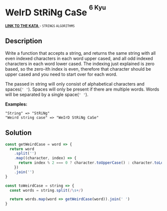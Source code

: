 <h1>WeIrD StRiNg CaSe <sup><sup>6 Kyu</sup></sup></h1>

<sup>
  <a href="https://www.codewars.com/kata/52b757663a95b11b3d00062d">
    <strong>LINK TO THE KATA</strong>
  </a> - <code>STRINGS</code> <code>ALGORITHMS</code>
</sup>

## Description

Write a function that accepts a string, and returns the same string with all even indexed characters in each word upper cased, and all odd indexed characters in each word lower cased. The indexing just explained is zero based, so the zero-ith index is even, therefore that character should be upper cased and you need to start over for each word.

The passed in string will only consist of alphabetical characters and spaces(`' '`). Spaces will only be present if there are multiple words. Words will be separated by a single space(`' '`).

**Examples:**

```
"String" => "StRiNg"
"Weird string case" => "WeIrD StRiNg CaSe"
```

## Solution

```javascript
const getWeirdCase = word => {
  return word
    .split('')
    .map((character, index) => {
      return index % 2 === 0 ? character.toUpperCase() : character.toLowerCase()
    })
    .join('')
}

const toWeirdCase = string => {
  const words = string.split(/\s+/)

  return words.map(word => getWeirdCase(word)).join(' ')
}
```
